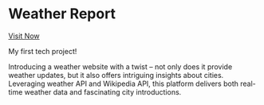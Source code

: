 # Weather Report 
<a href="https://dudegladiator.github.io/Liveweather.github.io/">Visit Now </a>

My first tech project!

Introducing a weather website with a twist – not only does it provide weather updates, but it also offers intriguing insights about cities. Leveraging weather API and Wikipedia API, this platform delivers both real-time weather data and fascinating city introductions.









